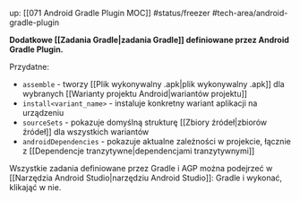 up: [[071 Android Gradle Plugin MOC]]
#status/freezer 
#tech-area/android-gradle-plugin 

**Dodatkowe [[Zadania Gradle|zadania Gradle]] definiowane przez Android Gradle Plugin.**

Przydatne:
- `assemble` - tworzy [[Plik wykonywalny .apk|plik wykonywalny .apk]] dla wybranych [[Warianty projektu Android|wariantów projektu]]
- `install<variant_name>` - instaluje konkretny wariant aplikacji na urządzeniu
- `sourceSets` - pokazuje domyślną strukturę [[Zbiory źródeł|zbiorów źródeł]] dla wszystkich wariantów
- `androidDependencies` - pokazuje aktualne zależności w projekcie, łącznie z [[Dependencje tranzytywne|dependencjami tranzytywnymi]]


Wszystkie zadania definiowane przez Gradle i AGP można podejrzeć w [[Narzędzia Android Studio|narzędziu Android Studio]]: Gradle i wykonać, klikająć w nie.